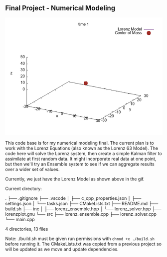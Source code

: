 ## Final Project - Numerical Modeling
![Plot of Lorenz Model with motion and center of mass displayed](./out/centerofmassdelayedwithcolor.gif)

This code base is for my numerical modeling final. The current plan is to work with the Lorenz Equations (also known as the Lorenz 63 Model). The code here will solve the Lorenz system, then create a simple Kalman filter to assimilate at first random data. It might incorporate real data at one point, but then we'll try an Ensemble system to see if we can aggregate results over a wider set of values.

Currently, we just have the Lorenz Model as shown above in the gif.

Current directory: 

.
├── .gitignore
├── .vscode
│   ├── c_cpp_properties.json
│   ├── settings.json
│   └── tasks.json
├── CMakeLists.txt
├── README.md
├── build.sh
├── inc
│   ├── lorenz_ensemble.hpp
│   └── lorenz_solver.hpp
├── lorenzplot.gnu
└── src
    ├── lorenz_ensemble.cpp
    ├── lorenz_solver.cpp
    └── main.cpp

4 directories, 13 files

Note: ./build.sh must be given run permissions with `chmod +x ./build.sh` before running it. The CMakeLists.txt was copied from a previous project so will be updated as we move and update dependencies.